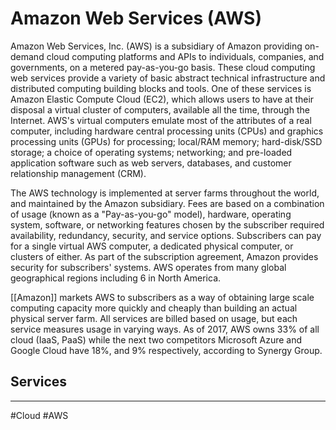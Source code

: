 # Amazon Web Services (AWS)
Amazon Web Services, Inc. (AWS) is a subsidiary of Amazon providing on-demand cloud computing platforms and APIs to individuals, companies, and governments, on a metered pay-as-you-go basis. These cloud computing web services provide a variety of basic abstract technical infrastructure and distributed computing building blocks and tools. One of these services is Amazon Elastic Compute Cloud (EC2), which allows users to have at their disposal a virtual cluster of computers, available all the time, through the Internet. AWS's virtual computers emulate most of the attributes of a real computer, including hardware central processing units (CPUs) and graphics processing units (GPUs) for processing; local/RAM memory; hard-disk/SSD storage; a choice of operating systems; networking; and pre-loaded application software such as web servers, databases, and customer relationship management (CRM).

The AWS technology is implemented at server farms throughout the world, and maintained by the Amazon subsidiary. Fees are based on a combination of usage (known as a "Pay-as-you-go" model), hardware, operating system, software, or networking features chosen by the subscriber required availability, redundancy, security, and service options. Subscribers can pay for a single virtual AWS computer, a dedicated physical computer, or clusters of either. As part of the subscription agreement, Amazon provides security for subscribers' systems. AWS operates from many global geographical regions including 6 in North America.

[[Amazon]] markets AWS to subscribers as a way of obtaining large scale computing capacity more quickly and cheaply than building an actual physical server farm. All services are billed based on usage, but each service measures usage in varying ways. As of 2017, AWS owns 33% of all cloud (IaaS, PaaS) while the next two competitors Microsoft Azure and Google Cloud have 18%, and 9% respectively, according to Synergy Group.

## Services


---
#Cloud #AWS 